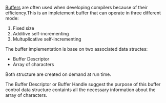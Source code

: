 [Buffers](https://github.com/SeyedMahmoudian/compilers/blob/master/ass01/ass01/Buffer.c) are often used when developing compilers because of their efficiency.This is an impletement buffer that can operate in three different mode:
1. Fixed size 
2. Additive self-incrementing 
3. Multuplicative self-incrementing 

The buffer implementation is base on two associated data structes: 
* Buffer Descriptor
* Array of characters

Both structure are created on demand at run time. 

The Buffer Descriptor or Buffer Handle suggest the purpose of this buffer control data structure containts all the necessary information about the array of characters.

